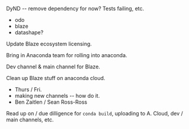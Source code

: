 DyND -- remove dependency for now?  Tests failing, etc.
* odo
* blaze
* datashape?

Update Blaze ecosystem licensing.

Bring in Anaconda team for rolling into anaconda.

Dev channel & main channel for Blaze.

Clean up Blaze stuff on anaconda cloud.
* Thurs / Fri.
* making new channels -- how do it.
* Ben Zaitlen / Sean Ross-Ross

Read up on / due dilligence for `conda build`, uploading to A. Cloud, dev / main channels, etc.
